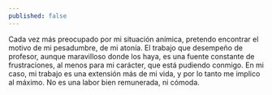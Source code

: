 ```yaml
---
published: false
---
```

Cada vez más preocupado por mi situación anímica, pretendo encontrar el motivo de mi pesadumbre, de mi atonía.
El trabajo que desempeño de profesor, aunque maravilloso donde los haya, es una fuente constante de frustraciones, al menos para mi carácter, que está pudiendo conmigo.
En mi caso, mi trabajo es una extensión más de mi vida, y por lo tanto me implico al máximo.
No es una labor bien remunerada, ni cómoda.
